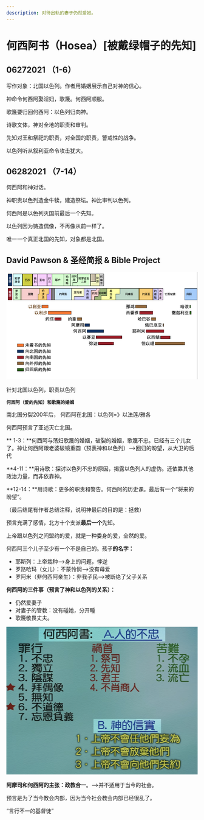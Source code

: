 ```yaml
---
description: 对待出轨的妻子仍然爱她。
---
```


# 何西阿书（Hosea）\[被戴绿帽子的先知]

## 06272021 （1-6）

 写作对象：北国以色列。作者用婚姻展示自己对神的信心。

 神命令何西阿娶淫妇，歌篾。何西阿顺服。

 歌篾要归回何西阿：以色列归向神。

  诗歌文体，神对全地的职责和审判。

 先知对王和祭祀的职责，对全国的职责，警戒性的战争。

 以色列听从叙利亚命令攻击犹大。

## 06282021 （7-14）

 何西阿和神对话。

神职责以色列造金牛犊，建造祭坛。神比审判以色列。

 何西阿是以色列灭国前最后一个先知。

 以色列因为铸造偶像，不再像从前一样了。

 唯一一个真正北国的先知，对象都是北国。







## David Pawson & 圣经简报 & Bible Project

![](<../.gitbook/assets/image (175).png>)

 针对北国以色列，职责以色列

 **`何西阿（爱的先知）和歌篾的婚姻`**

南北国分裂200年后， 何西阿在北国：以色列=》以法莲/雅各

 何西阿预言了亚述灭亡北国。

** 1-3：**何西阿与荡妇歌篾的婚姻，破裂的婚姻，歌篾不忠。已经有三个儿女了。神让何西阿跟老婆破镜重圆（预表神和以色列）-->回归的盼望，从大卫的后代

**4-11：**用诗歌：探讨以色列不忠的原因，揭露以色列人的虚伪。还依靠其他政治力量，而非依靠神。

**12-14：**用诗歌：更多的职责和警告。何西阿的历史课。最后有一个“将来的盼望”。

（最后结尾有作者总结注释，说明神最后的目的是：拯救）



预言充满了感情，北方十个支派**最后一个**先知。

 上帝跟以色列之间盟约的爱，就是一种委身的爱，全然的爱。

 何西阿三个儿子至少有一个不是自己的。孩子**的名字：**

* 耶斯列：上帝栽种-->身上的问题，悖逆
* 罗路哈玛（女儿）：不蒙怜悯-->没有母爱
* 罗阿米（非何西阿亲生）：非我子民-->被断绝了父子关系

**何西阿的三件事（预言了神和以色列的关系）：**

* 仍然爱妻子
* 对妻子的管教：没有碰她，分开睡
* 歌篾敬畏丈夫。

![](<../.gitbook/assets/image (208).png>)

**阿摩司和何西阿的主张：政教合一**。-->并不适用于当今的社会。

 预言是为了当今教会内部，因为当今社会教会内部已经很乱了。

“言行不一的基督徒”

